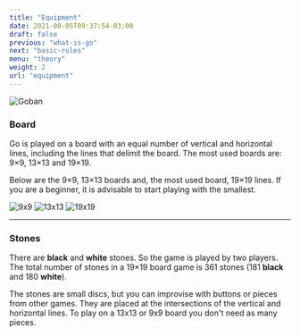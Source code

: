 ```yaml
---
title: "Equipment"
date: 2021-08-05T09:37:54-03:00
draft: false
previous: "what-is-go"
next: "basic-rules"
menu: "theory"
weight: 2
url: "equipment"
---
```


![Goban](/img/goban-300x279.jpg)

### Board
Go is played on a board with an equal number of vertical and horizontal lines, including the lines that delimit the board. The most used boards are: 9×9, 13×13 and 19×19.

Below are the 9×9, 13×13 boards and, the most used board, 19×19 lines. If you are a beginner, it is advisable to start playing with the smallest.

![9x9](/img/go_9x9_small.png)
![13x13](/img/go_13x13_small.png)
![19x19](/img/go_19x19_small.png)

  
---

### Stones

There are **black** and **white** stones. So the game is played by two players. The total number of stones in a 19×19 board game is 361 stones (181 **black** and 180 **white**).

The stones are small discs, but you can improvise with buttons or pieces from other games. They are placed at the intersections of the vertical and horizontal lines. To play on a 13x13 or 9x9 board you don't need as many pieces.
